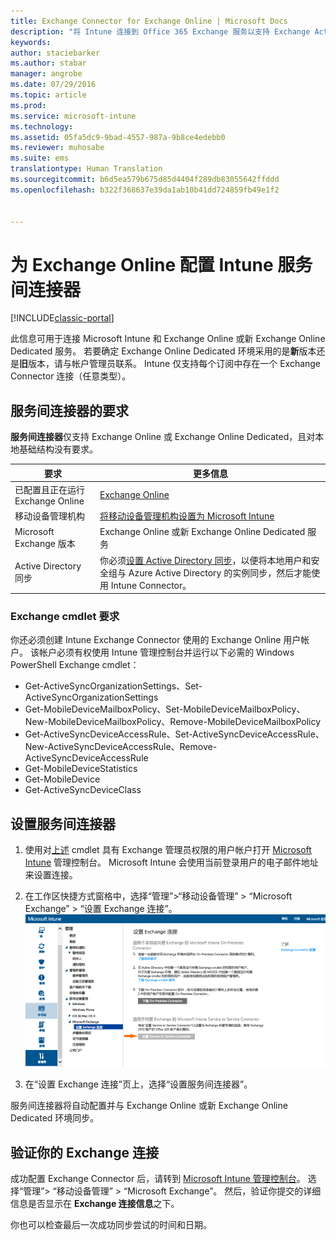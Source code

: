 ```yaml
---
title: Exchange Connector for Exchange Online | Microsoft Docs
description: "将 Intune 连接到 Office 365 Exchange 服务以支持 Exchange ActiveSync 移动设备管理 (MDM)。"
keywords: 
author: staciebarker
ms.author: stabar
manager: angrobe
ms.date: 07/29/2016
ms.topic: article
ms.prod: 
ms.service: microsoft-intune
ms.technology: 
ms.assetid: 05fa5dc9-9bad-4557-987a-9b8ce4edebb0
ms.reviewer: muhosabe
ms.suite: ems
translationtype: Human Translation
ms.sourcegitcommit: b6d5ea579b675d85d4404f289db83055642ffddd
ms.openlocfilehash: b322f368637e39da1ab10b41dd724859fb49e1f2


---
```


# <a name="configure-the-intune-service-to-service-connector-for-exchange-online"></a>为 Exchange Online 配置 Intune 服务间连接器

[!INCLUDE[classic-portal](../includes/classic-portal.md)]

此信息可用于连接 Microsoft Intune 和 Exchange Online 或新 Exchange Online Dedicated 服务。 若要确定 Exchange Online Dedicated 环境采用的是**新**版本还是**旧**版本，请与帐户管理员联系。 Intune 仅支持每个订阅中存在一个 Exchange Connector 连接（任意类型）。

## <a name="service-to-service-connector-requirements"></a>服务间连接器的要求
**服务间连接器**仅支持 Exchange Online 或 Exchange Online Dedicated，且对本地基础结构没有要求。

|要求|更多信息|
|---------------|--------------------|
|已配置且正在运行 Exchange Online|[Exchange Online](https://technet.microsoft.com/library/jj200580.aspx) |
|移动设备管理机构| [将移动设备管理机构设置为 Microsoft Intune](prerequisites-for-enrollment.md#step-2-set-mdm-authority)|
|Microsoft Exchange 版本|Exchange Online 或新 Exchange Online Dedicated 服务|
|Active Directory 同步|你必须[设置 Active Directory 同步](/intune/get-started/start-with-a-paid-subscription-to-microsoft-intune-step-3)，以便将本地用户和安全组与 Azure Active Directory 的实例同步，然后才能使用 Intune Connector。|

### <a name="exchange-cmdlet-requirements"></a>Exchange cmdlet 要求

你还必须创建 Intune Exchange Connector 使用的 Exchange Online 用户帐户。 该帐户必须有权使用 Intune 管理控制台并运行以下必需的 Windows PowerShell Exchange cmdlet：

 - Get-ActiveSyncOrganizationSettings、Set-ActiveSyncOrganizationSettings
 - Get-MobileDeviceMailboxPolicy、Set-MobileDeviceMailboxPolicy、New-MobileDeviceMailboxPolicy、Remove-MobileDeviceMailboxPolicy
 - Get-ActiveSyncDeviceAccessRule、Set-ActiveSyncDeviceAccessRule、New-ActiveSyncDeviceAccessRule、Remove-ActiveSyncDeviceAccessRule
 - Get-MobileDeviceStatistics
 - Get-MobileDevice
 - Get-ActiveSyncDeviceClass

## <a name="set-up-the-service-to-service-connector"></a>设置服务间连接器

1. 使用对[上述](#exchange-cmdlet-requirements) cmdlet 具有 Exchange 管理员权限的用户帐户打开 [Microsoft Intune](http://manage.microsoft.com) 管理控制台。 Microsoft Intune 会使用当前登录用户的电子邮件地址来设置连接。

2.  在工作区快捷方式窗格中，选择“管理”>“移动设备管理” > “Microsoft Exchange” > “设置 Exchange 连接”。
![设置服务间连接器页面](../media/intunesa5cservicetoserviceconnector.png)

3.  在“设置 Exchange 连接”页上，选择“设置服务间连接器”。


服务间连接器将自动配置并与 Exchange Online 或新 Exchange Online Dedicated 环境同步。

## <a name="validate-your-exchange-connection"></a>验证你的 Exchange 连接

成功配置 Exchange Connector 后，请转到 [Microsoft Intune 管理控制台](http://manage.microsoft.com)。 选择“管理”> “移动设备管理” > “Microsoft Exchange”。 然后，验证你提交的详细信息是否显示在 **Exchange 连接信息**之下。

你也可以检查最后一次成功同步尝试的时间和日期。



<!--HONumber=Dec16_HO2-->


